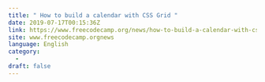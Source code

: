 ```yaml
---
title: " How to build a calendar with CSS Grid "
date: 2019-07-17T00:15:36Z
link: https://www.freecodecamp.org/news/how-to-build-a-calendar-with-css-grid/?utm_medium=RSS&utm_source=news.12bit.vn
site: www.freecodecamp.orgnews
language: English
category:
  -   
draft: false
---
```

